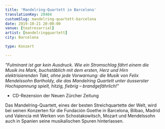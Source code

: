 ```yaml
---
title: 'Mandelring-Quartett in Barcelona'
translationKey: 20484
customSlug: mandelring-quartett-barcelona
date: 2019-10-21 20:00:00
venue: [teatresarrial]
artist: [mandelringquartett] 
city: Barcelona

type: Konzert

---
```

<em>"Fulminant ist gar kein Ausdruck. Wie ein Stromschlag fährt einem die Musik ins Mark, buchstäblich mit dem ersten, Herz und Hirn elektrisierenden Takt, ohne jede Vorwarnung: die Musik von Felix Mendelssohn Bartholdy, die das Mandelring Quartett unter äusserster Hochspannung spielt, hitzig, fiebrig – brandgefährlich!"</em>

- CD-Rezension der Neuen Zürcher Zeitung

Das Mandelring-Quartett, eines der besten Streichquartette der Welt, wird bei seinen Konzerten für die Fundación Goethe in Barcelona, Bilbao, Madrid und Valencia mit Werken von Schostakowitsch, Mozart und Mendelssohn auch in Spanien seine musikalischen Spuren hinterlassen.
